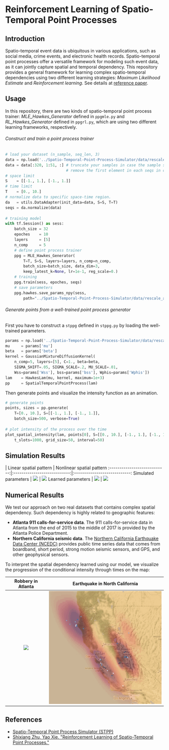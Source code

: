 Reinforcement Learning of Spatio-Temporal Point Processes
===

Introduction
---
Spatio-temporal event data is ubiquitous in various applications, such as social media, crime events, and electronic health records. Spatio-temporal point processes offer a versatile framework for modeling such event data, as it can jointly capture spatial and temporal dependency. This repository provides a general framework for learning complex spatio-temporal dependencies using two different learning strategies: *Maximum Likelihood Estimate* and *Reinforcement learning*. See details at [reference paper](https://arxiv.org/abs/1906.05467). 

Usage
---
In this repository, there are two kinds of spatio-temporal point process trainer: *MLE_Hawkes_Generator* defined in `ppgmle.py` and *RL_Hawkes_Generator* defined in `ppgrl.py`, which are using two different learning frameworks, respectively. 

###### Construct and train a point process trainer
```Python
# load your dataset (n_sample, seq_len, 3)
data = np.load('../Spatio-Temporal-Point-Process-Simulator/data/rescale.ambulance.perday.npy')
data = data[:320, 1:51, :] # truncate your samples in case the sample size is too large and
                           # remove the first element in each seqs in case t = 0 for the first element of each sequence
# space limit
S    = [[-1., 1.], [-1., 1.]]
# time limit
T    = [0., 10.]
# normalize data to specific space-time region. 
da   = utils.DataAdapter(init_data=data, S=S, T=T)
seqs = da.normalize(data)

# training model
with tf.Session() as sess:
    batch_size = 32
    epoches    = 10
    layers     = [5]
    n_comp     = 5
    # define point process trainer
    ppg = MLE_Hawkes_Generator(
        T=T, S=S, layers=layers, n_comp=n_comp,
        batch_size=batch_size, data_dim=3, 
        keep_latest_k=None, lr=1e-1, reg_scale=0.)
    # training
    ppg.train(sess, epoches, seqs)
    # save parameters
    ppg.hawkes.save_params_npy(sess, 
        path="../Spatio-Temporal-Point-Process-Simulator/data/rescale_ambulance_mle_gaussian_mixture_params.npz")
```

###### Generate points from a well-trained point process generator

First you have to construct a `stppg` defined in `stppg.py` by loading the well-trained parameters.

```Python
params = np.load('../Spatio-Temporal-Point-Process-Simulator/data/rescale_ambulance_mle_gaussian_mixture_params.npz')
mu     = params['mu']
beta   = params['beta']
kernel = GaussianMixtureDiffusionKernel(
    n_comp=5, layers=[5], C=1., beta=beta, 
    SIGMA_SHIFT=.05, SIGMA_SCALE=.2, MU_SCALE=.01,
    Wss=params['Wss'], bss=params['bss'], Wphis=params['Wphis'])
lam    = HawkesLam(mu, kernel, maximum=1e+3)
pp     = SpatialTemporalPointProcess(lam)
```

Then generate points and visualize the intensity function as an animation.
```Python
# generate points
points, sizes = pp.generate(
    T=[0., 10.], S=[[-1., 1.], [-1., 1.]], 
    batch_size=500, verbose=True)

# plot intensity of the process over the time
plot_spatial_intensity(lam, points[0], S=[[0., 10.], [-1., 1.], [-1., 1.]],
    t_slots=1000, grid_size=50, interval=50)
```

Simulation Results
---

 | Linear spatial pattern | Nonlinear spatial pattern
:----------------------------:|:----------------------------:|:----------------------------:
Simulated parameters | ![](https://github.com/meowoodie/Imitation-Learning-for-Point-Process/blob/master/imgs/kernel-svgau-a.png) | ![](https://github.com/meowoodie/Imitation-Learning-for-Point-Process/blob/master/imgs/kernel-svgau-b.png)
Learned parameters | ![](https://github.com/meowoodie/Imitation-Learning-for-Point-Process/blob/master/imgs/learned-kernel-svgau-a.png) | ![](https://github.com/meowoodie/Imitation-Learning-for-Point-Process/blob/master/imgs/learned-kernel-svgau-b.png)

Numerical Results
---

We test our approach on two real datasets that contains complex spatial dependency. Such dependency is highly related to geographic features:

- **Atlanta 911 calls-for-service data**. The 911 calls-for-service data in Atlanta from the end of 2015 to the middle of 2017 is provided by the Atlanta Police Department.
- **Northern California seismic data**. The [Northern California Earthquake Data Center (NCEDC)](https://www.ncedc.org/index.html) provides public time series data that comes from boardband, short period, strong motion seismic sensors, and GPS, and other geophysical sensors.

To interpret the spatial dependency learned using our model, we visualize the progression of the conditional intensity through times on the map:

 Robbery in Atlanta           | Earthquake in North California
:----------------------------:|:----------------------------:
![](https://github.com/meowoodie/Imitation-Learning-for-Point-Process/blob/master/imgs/atl-robbery-1.gif)  |  ![](https://github.com/meowoodie/Imitation-Learning-for-Point-Process/blob/master/imgs/cal-earthquake-1.gif)

References
---
- [Spatio-Temporal Point Process Simulator (STPP)](https://github.com/meowoodie/Spatio-Temporal-Point-Process-Simulator)
- [Shixiang Zhu, Yao Xie. "Reinforcement Learning of Spatio-Temporal Point Processes."](https://arxiv.org/abs/1906.05467)
